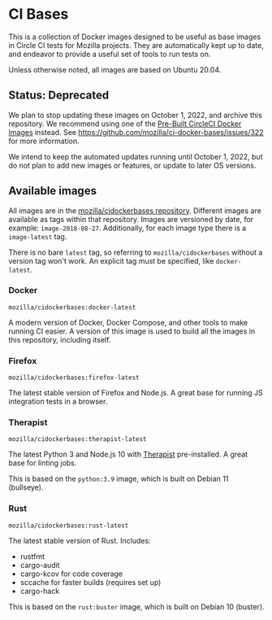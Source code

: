 # CI Bases

This is a collection of Docker images designed to be useful as base images in
Circle CI tests for Mozilla projects. They are automatically kept up to date,
and endeavor to provide a useful set of tools to run tests on.

Unless otherwise noted, all images are based on Ubuntu 20.04.

## Status: Deprecated
We plan to stop updating these images on October 1, 2022, and archive this repository.
We recommend using one of the
[Pre-Built CircleCI Docker Images](https://circleci.com/docs/2.0/circleci-images/)
instead. See https://github.com/mozilla/ci-docker-bases/issues/322 for more information.

We intend to keep the automated updates running until October 1, 2022, but do not plan
to add new images or features, or update to later OS versions.

## Available images

All images are in the [mozilla/cidockerbases repository][dockerhub].
Different images are available as tags within that repository. Images are
versioned by date, for example: `image-2018-08-27`. Additionally, for each
image type there is a `image-latest` tag.

There is no bare `latest` tag, so referring to `mozilla/cidockerbases` without
a version tag won't work. An explicit tag must be specified, like
`docker-latest`.

[dockerhub]: https://hub.docker.com/r/mozilla/cidockerbases/

### Docker

`mozilla/cidockerbases:docker-latest`

A modern version of Docker, Docker Compose, and other tools to make running
CI easier. A version of this image is used to build all the images in this
repository, including itself.

### Firefox

`mozilla/cidockerbases:firefox-latest`

The latest stable version of Firefox and Node.js. A great base for running JS
integration tests in a browser.

### Therapist

`mozilla/cidockerbases:therapist-latest`

The latest Python 3 and Node.js 10 with 
[Therapist](https://github.com/rehandalal/therapist) pre-installed.
A great base for linting jobs.

This is based on the ``python:3.9`` image, which is built on Debian 11 (bullseye).

### Rust

`mozilla/cidockerbases:rust-latest`

The latest stable version of Rust. Includes:

- rustfmt
- cargo-audit
- cargo-kcov for code coverage
- sccache for faster builds (requires set up)
- cargo-hack

This is based on the ``rust:buster`` image, which is built on Debian 10 (buster).

